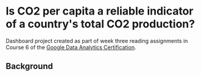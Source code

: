 # Is CO2 per capita a reliable indicator of a country's total CO2 production?
Dashboard project created as part of week three reading assignments in Course 6 of the [Google Data Analytics Certification](https://grow.google/certificates/data-analytics/#?modal_active=none).

## Background
